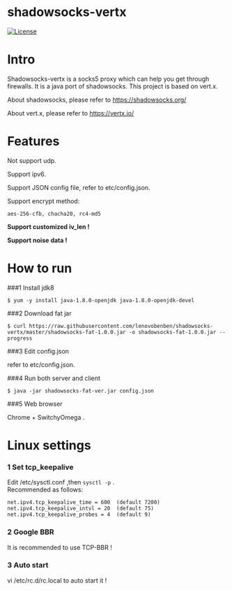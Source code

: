 shadowsocks-vertx
================

[![License](http://img.shields.io/:license-apache-blue.svg?style=flat-square)](http://www.apache.org/licenses/LICENSE-2.0.html)

Intro
===========

Shadowsocks-vertx is a socks5 proxy which can help you get through firewalls. It is a java port of shadowsocks. This project is based on vert.x.

About shadowsocks, please refer to https://shadowsocks.org/

About vert.x, please refer to https://vertx.io/

Features
===========

Not support udp.

Support ipv6.

Support JSON config file, refer to etc/config.json. 

Support encrypt method:

    aes-256-cfb, chacha20, rc4-md5


**Support customized iv_len !**

**Support noise data !**


How to run
===========

###1 Install jdk8
```
$ yum -y install java-1.8.0-openjdk java-1.8.0-openjdk-devel
```

###2 Download fat jar
```
$ curl https://raw.githubusercontent.com/lenovobenben/shadowsocks-vertx/master/shadowsocks-fat-1.0.0.jar -o shadowsocks-fat-1.0.0.jar --progress
```

###3 Edit config.json

refer to etc/config.json.

###4 Run both server and client
```
$ java -jar shadowsocks-fat-ver.jar config.json
```

###5 Web browser

Chrome + SwitchyOmega .



Linux settings
===========

### 1 Set tcp_keepalive

Edit /etc/sysctl.conf ,then ```sysctl -p``` .  
Recommended as follows:

    net.ipv4.tcp_keepalive_time = 600  (default 7200)  
    net.ipv4.tcp_keepalive_intvl = 20  (default 75)  
    net.ipv4.tcp_keepalive_probes = 4  (default 9)
 

### 2 Google BBR
It is recommended to use TCP-BBR !

### 3 Auto start
vi /etc/rc.d/rc.local to auto start it !

